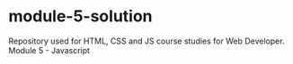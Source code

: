 # module-5-solution
Repository used for HTML, CSS and JS course studies for Web Developer. Module 5 - Javascript

